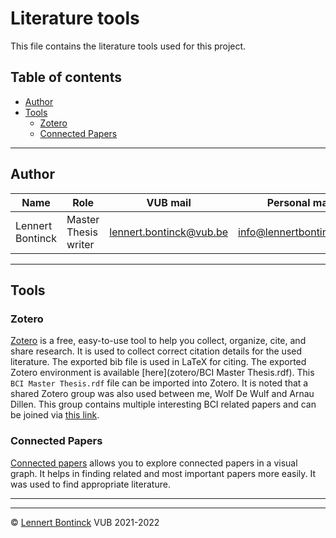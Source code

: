 # Literature tools

This file contains the literature tools used for this project.

## Table of contents

- [Author](#author)
- [Tools](#tools)
  * [Zotero](#zotero)
  * [Connected Papers](#connected-papers)

<hr>


## Author

| Name             | Role                 | VUB mail                                                  | Personal mail                                               |
| ---------------- | -------------------- | --------------------------------------------------------- | ----------------------------------------------------------- |
| Lennert Bontinck | Master Thesis writer | [lennert.bontinck@vub.be](mailto:lennert.bontinck@vub.be) | [info@lennertbontinck.com](mailto:info@lennertbontinck.com) |

<hr>


## Tools

### Zotero

[Zotero](https://www.zotero.org/) is a free, easy-to-use tool to help you collect, organize, cite, and share research. It is used to collect correct citation details for the used literature. The exported bib file is used in LaTeX for citing. The exported Zotero environment is available [here](zotero/BCI Master Thesis.rdf). This `BCI Master Thesis.rdf` file can be imported into Zotero. It is noted that a shared Zotero group was also used between me, Wolf De Wulf and Arnau Dillen. This group contains multiple interesting BCI related papers and can be joined via [this link](https://www.zotero.org/groups/4442956/bci?token=94vg6jpryq9xd92mp58wwticuucfi0dw4nl19tpi).



### Connected Papers

[Connected papers](https://www.connectedpapers.com/) allows you to explore connected papers in a visual graph. It helps in finding related and most important papers more easily. It was used to find appropriate literature.

* * *
* * *
© [Lennert Bontinck](https://www.lennertbontinck.com/) VUB 2021-2022